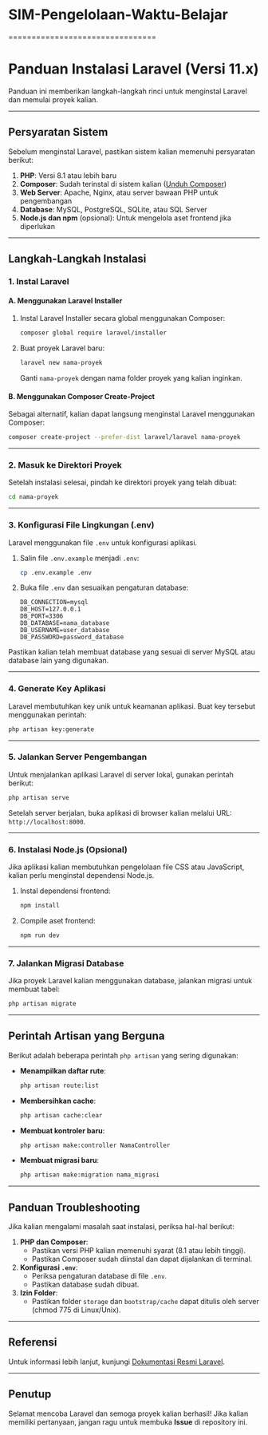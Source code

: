 ﻿# SIM-Pengelolaan-Waktu-Belajar
================================
# Panduan Instalasi Laravel (Versi 11.x)

Panduan ini memberikan langkah-langkah rinci untuk menginstal Laravel dan memulai proyek kalian.

---

## Persyaratan Sistem

Sebelum menginstal Laravel, pastikan sistem kalian memenuhi persyaratan berikut:

1. **PHP**: Versi 8.1 atau lebih baru
2. **Composer**: Sudah terinstal di sistem kalian ([Unduh Composer](https://getcomposer.org/download/))
3. **Web Server**: Apache, Nginx, atau server bawaan PHP untuk pengembangan
4. **Database**: MySQL, PostgreSQL, SQLite, atau SQL Server
5. **Node.js dan npm** (opsional): Untuk mengelola aset frontend jika diperlukan

---

## Langkah-Langkah Instalasi

### 1. Instal Laravel

#### A. Menggunakan Laravel Installer

1. Instal Laravel Installer secara global menggunakan Composer:
   ```bash
   composer global require laravel/installer
   ```
2. Buat proyek Laravel baru:
   ```bash
   laravel new nama-proyek
   ```
   Ganti `nama-proyek` dengan nama folder proyek yang kalian inginkan.

#### B. Menggunakan Composer Create-Project

Sebagai alternatif, kalian dapat langsung menginstal Laravel menggunakan Composer:

```bash
composer create-project --prefer-dist laravel/laravel nama-proyek
```

---

### 2. Masuk ke Direktori Proyek

Setelah instalasi selesai, pindah ke direktori proyek yang telah dibuat:

```bash
cd nama-proyek
```

---

### 3. Konfigurasi File Lingkungan (.env)

Laravel menggunakan file `.env` untuk konfigurasi aplikasi.

1. Salin file `.env.example` menjadi `.env`:
   ```bash
   cp .env.example .env
   ```
2. Buka file `.env` dan sesuaikan pengaturan database:
   ```plaintext
   DB_CONNECTION=mysql
   DB_HOST=127.0.0.1
   DB_PORT=3306
   DB_DATABASE=nama_database
   DB_USERNAME=user_database
   DB_PASSWORD=password_database
   ```

Pastikan kalian telah membuat database yang sesuai di server MySQL atau database lain yang digunakan.

---

### 4. Generate Key Aplikasi

Laravel membutuhkan key unik untuk keamanan aplikasi. Buat key tersebut menggunakan perintah:

```bash
php artisan key:generate
```

---

### 5. Jalankan Server Pengembangan

Untuk menjalankan aplikasi Laravel di server lokal, gunakan perintah berikut:

```bash
php artisan serve
```

Setelah server berjalan, buka aplikasi di browser kalian melalui URL: `http://localhost:8000`.

---

### 6. Instalasi Node.js (Opsional)

Jika aplikasi kalian membutuhkan pengelolaan file CSS atau JavaScript, kalian perlu menginstal dependensi Node.js.

1. Instal dependensi frontend:
   ```bash
   npm install
   ```
2. Compile aset frontend:
   ```bash
   npm run dev
   ```

---

### 7. Jalankan Migrasi Database

Jika proyek Laravel kalian menggunakan database, jalankan migrasi untuk membuat tabel:

```bash
php artisan migrate
```

---

## Perintah Artisan yang Berguna

Berikut adalah beberapa perintah `php artisan` yang sering digunakan:

- **Menampilkan daftar rute**:

  ```bash
  php artisan route:list
  ```

- **Membersihkan cache**:

  ```bash
  php artisan cache:clear
  ```

- **Membuat kontroler baru**:

  ```bash
  php artisan make:controller NamaController
  ```

- **Membuat migrasi baru**:
  ```bash
  php artisan make:migration nama_migrasi
  ```

---

## Panduan Troubleshooting

Jika kalian mengalami masalah saat instalasi, periksa hal-hal berikut:

1. **PHP dan Composer**:
   - Pastikan versi PHP kalian memenuhi syarat (8.1 atau lebih tinggi).
   - Pastikan Composer sudah diinstal dan dapat dijalankan di terminal.
2. **Konfigurasi `.env`**:
   - Periksa pengaturan database di file `.env`.
   - Pastikan database sudah dibuat.
3. **Izin Folder**:
   - Pastikan folder `storage` dan `bootstrap/cache` dapat ditulis oleh server (chmod 775 di Linux/Unix).

---

## Referensi

Untuk informasi lebih lanjut, kunjungi [Dokumentasi Resmi Laravel](https://laravel.com/docs/11.x).

---

## Penutup

Selamat mencoba Laravel dan semoga proyek kalian berhasil! Jika kalian memiliki pertanyaan, jangan ragu untuk membuka **Issue** di repository ini.

```

```
